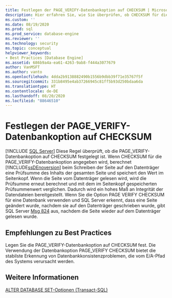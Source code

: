 ```yaml
---
title: Festlegen der PAGE_VERIFY-Datenbankoption auf CHECKSUM | Microsoft-Dokumentation
description: Hier erfahren Sie, wie Sie überprüfen, ob CHECKSUM für die Option PAGE_VERIFY festgelegt ist, wodurch gesteuert wird, ob SQL Server-Datenbank-Engine eine Prüfsumme berechnet, um die Bereitstellung der Integrität von Datendateien zu unterstützen.
ms.custom: ''
ms.date: 08/19/2020
ms.prod: sql
ms.prod_service: database-engine
ms.reviewer: ''
ms.technology: security
ms.topic: conceptual
helpviewer_keywords:
- Best Practices [Database Engine]
ms.assetid: 686b9a4a-ea61-4263-9ab8-f444a3077679
author: VanMSFT
ms.author: vanto
ms.openlocfilehash: 4dda2b9138882490b1556b9dbb39f71e35767f5f
ms.sourcegitcommit: 331b8495e4ab37266945c81ff5b93d250bdaa6da
ms.translationtype: HT
ms.contentlocale: de-DE
ms.lasthandoff: 08/20/2020
ms.locfileid: "88646510"
---
```

# <a name="set-the-page_verify-database-option-to-checksum"></a>Festlegen der PAGE_VERIFY-Datenbankoption auf CHECKSUM
 [!INCLUDE [SQL Server](../../includes/applies-to-version/sqlserver.md)]
  Diese Regel überprüft, ob die PAGE_VERIFY-Datenbankoption auf CHECKSUM festgelegt ist. Wenn CHECKSUM für die PAGE_VERIFY-Datenbankoption angegeben wird, berechnet [!INCLUDE[ssDEnoversion](../../includes/ssdenoversion-md.md)] beim Schreiben der Seite auf den Datenträger eine Prüfsumme des Inhalts der gesamten Seite und speichert den Wert im Seitenkopf. Wenn die Seite vom Datenträger gelesen wird, wird die Prüfsumme erneut berechnet und mit dem im Seitenkopf gespeicherten Prüfsummenwert verglichen. Dadurch wird ein hohes Maß an Integrität der Datendateien bereitgestellt.  Wenn Sie die Option PAGE VERIFY CHECKSUM für eine Datenbank verwenden und SQL Server erkennt, dass eine Seite geändert wurde, nachdem sie auf den Datenträger geschrieben wurde, gibt SQL Server [Msg 824](../errors-events/mssqlserver-824-database-engine-error.md) aus, nachdem die Seite wieder auf dem Datenträger gelesen wurde. 
  
## <a name="best-practices-recommendations"></a>Empfehlungen zu Best Practices  
 Legen Sie die PAGE_VERIFY-Datenbankoption auf CHECKSUM fest. Die Verwendung der Datenbankoption PAGE_VERIFY CHECKSUM bietet die stabilste Erkennung von Datenbankkonsistenzproblemen, die vom E/A-Pfad des Systems verursacht werden.
  
## <a name="for-more-information"></a>Weitere Informationen  
 [ALTER DATABASE SET-Optionen &#40;Transact-SQL&#41;](../../t-sql/statements/alter-database-transact-sql-set-options.md)  
  
  
